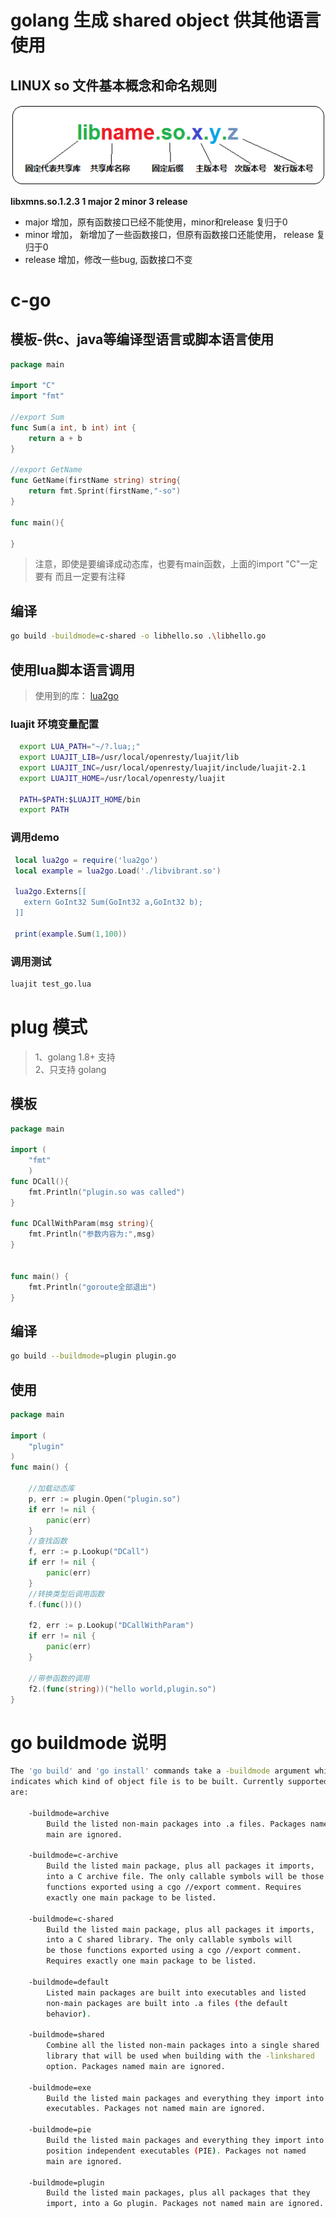 # golang 生成 shared object 供其他语言使用

## LINUX so 文件基本概念和命名规则
![版本示意图](./images/go-shared-object.png)

**libxmns.so.1.2.3 1 major 2 minor 3 release**

* major 增加，原有函数接口已经不能使用，minor和release 复归于0
* minor 增加， 新增加了一些函数接口，但原有函数接口还能使用， release 复归于0
* release 增加，修改一些bug, 函数接口不变

# c-go
## 模板-供c、java等编译型语言或脚本语言使用

```go
package main

import "C"
import "fmt"

//export Sum
func Sum(a int, b int) int {
	return a + b
}

//export GetName
func GetName(firstName string) string{
	return fmt.Sprint(firstName,"-so")
}

func main(){

}
```
> 注意，即使是要编译成动态库，也要有main函数，上面的import "C"一定要有 而且一定要有注释

## 编译
```bash
go build -buildmode=c-shared -o libhello.so .\libhello.go
```

## 使用lua脚本语言调用
> 使用到的库： [lua2go](https://github.com/vibrantbyte/lua2go/blob/master/lua/lua2go.lua)  

### luajit 环境变量配置
```bash
  export LUA_PATH="~/?.lua;;"
  export LUAJIT_LIB=/usr/local/openresty/luajit/lib
  export LUAJIT_INC=/usr/local/openresty/luajit/include/luajit-2.1
  export LUAJIT_HOME=/usr/local/openresty/luajit
  
  PATH=$PATH:$LUAJIT_HOME/bin
  export PATH
```

### 调用demo
```lua
 local lua2go = require('lua2go')
 local example = lua2go.Load('./libvibrant.so')
 
 lua2go.Externs[[
   extern GoInt32 Sum(GoInt32 a,GoInt32 b);
 ]]
 
 print(example.Sum(1,100))
```

### 调用测试
```bash
luajit test_go.lua
```

# plug 模式
> 1、golang 1.8+ 支持  
2、只支持 golang

## 模板
```go
package main

import (
    "fmt"
    )
func DCall(){
    fmt.Println("plugin.so was called") 
}

func DCallWithParam(msg string){
    fmt.Println("参数内容为:",msg) 
}


func main() {
    fmt.Println("goroute全部退出")
}
````

## 编译
```bash
go build --buildmode=plugin plugin.go 
```

## 使用
```go
package main

import (
    "plugin"
)
func main() {

    //加载动态库
    p, err := plugin.Open("plugin.so")
    if err != nil {
        panic(err)
    }
    //查找函数   
    f, err := p.Lookup("DCall")
    if err != nil {
        panic(err)
    }
    //转换类型后调用函数   
    f.(func())()

    f2, err := p.Lookup("DCallWithParam")
    if err != nil {
        panic(err)
    }

    //带参函数的调用
    f2.(func(string))("hello world,plugin.so")
}
```


# go buildmode 说明
```bash
The 'go build' and 'go install' commands take a -buildmode argument which
indicates which kind of object file is to be built. Currently supported values
are:

	-buildmode=archive
		Build the listed non-main packages into .a files. Packages named
		main are ignored.

	-buildmode=c-archive
		Build the listed main package, plus all packages it imports,
		into a C archive file. The only callable symbols will be those
		functions exported using a cgo //export comment. Requires
		exactly one main package to be listed.

	-buildmode=c-shared
		Build the listed main package, plus all packages it imports,
		into a C shared library. The only callable symbols will
		be those functions exported using a cgo //export comment.
		Requires exactly one main package to be listed.

	-buildmode=default
		Listed main packages are built into executables and listed
		non-main packages are built into .a files (the default
		behavior).

	-buildmode=shared
		Combine all the listed non-main packages into a single shared
		library that will be used when building with the -linkshared
		option. Packages named main are ignored.

	-buildmode=exe
		Build the listed main packages and everything they import into
		executables. Packages not named main are ignored.

	-buildmode=pie
		Build the listed main packages and everything they import into
		position independent executables (PIE). Packages not named
		main are ignored.

	-buildmode=plugin
		Build the listed main packages, plus all packages that they
		import, into a Go plugin. Packages not named main are ignored.
```